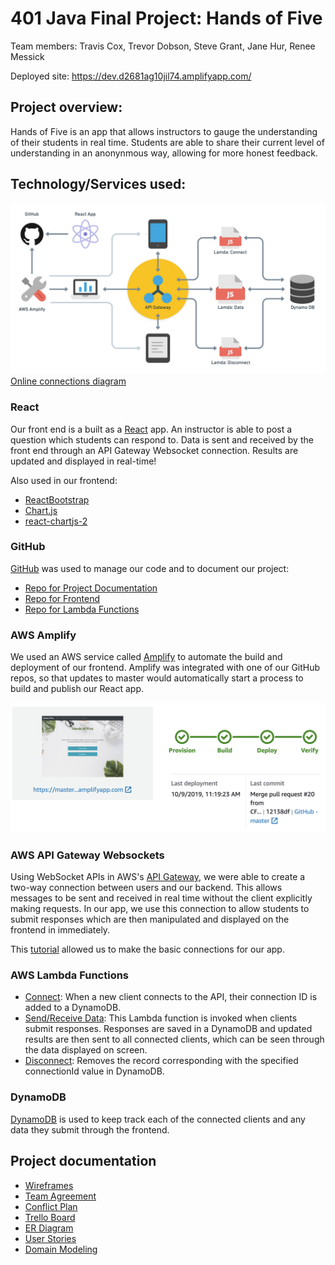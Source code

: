 # 401 Java Final Project: Hands of Five

Team members: Travis Cox, Trevor Dobson, Steve Grant, Jane Hur, Renee Messick

Deployed site: https://dev.d2681ag10jil74.amplifyapp.com/

## Project overview:

Hands of Five is an app that allows instructors to gauge the understanding of their students in real time. Students are able to share their current level of understanding in an anonynmous way, allowing for more honest feedback.

## Technology/Services used: 

![connections](./assets/connections.png)
[Online connections diagram](https://whimsical.com/JhrDEJM1ed3ufaDECLaqYo)

### React

Our front end is a built as a [React](https://reactjs.org/) app. An instructor is able to post a question which students can respond to. Data is sent and received by the front end through an API Gateway Websocket connection. Results are updated and displayed in real-time! 

Also used in our frontend: 

- [ReactBootstrap](https://react-bootstrap.github.io/) 
- [Chart.js](https://www.chartjs.org/docs/latest/)
- [react-chartjs-2](https://www.npmjs.com/package/react-chartjs-2) 

### GitHub

[GitHub](https://github.com/) was used to manage our code and to document our project: 

- [Repo for Project Documentation](https://github.com/CF-401-Final/cf-401-final)
- [Repo for Frontend](https://github.com/CF-401-Final/frontend)
- [Repo for Lambda Functions](https://github.com/CF-401-Final/hands-lambda)

### AWS Amplify

We used an AWS service called [Amplify](https://aws.amazon.com/amplify/) to automate the build and deployment of our frontend. Amplify was integrated with one of our GitHub repos, so that updates to master would automatically start a process to build and publish our React app. 

![Amplify](./assets/amplify.png)


### AWS API Gateway Websockets

Using WebSocket APIs in AWS's [API Gateway](https://aws.amazon.com/api-gateway/), we were able to create a two-way connection between users and our backend. This allows messages to be sent and received in real time without the client explicitly making requests. In our app, we use this connection to allow students to submit responses which are then manipulated and displayed on the frontend in immediately.

This [tutorial](https://aws.amazon.com/blogs/compute/announcing-websocket-apis-in-amazon-api-gateway/) allowed us to make the basic connections for our app. 

### AWS Lambda Functions
- [Connect](https://github.com/CF-401-Final/hands-lambda/blob/master/connect.js): When a new client connects to the API, their connection ID is added to a DynamoDB. 
- [Send/Receive Data](https://github.com/CF-401-Final/hands-lambda/blob/master/sendVote.js): This Lambda function is invoked when clients submit responses. Responses are saved in a DynamoDB and updated results are then sent to all connected clients, which can be seen through the data displayed on screen.
- [Disconnect](https://github.com/CF-401-Final/hands-lambda/blob/master/disconnect.js): Removes the record corresponding with the specified connectionId value in DynamoDB.

### DynamoDB

[DynamoDB](https://aws.amazon.com/dynamodb/) is used to keep track each of the connected clients and any data they submit through the frontend. 

## Project documentation

- [Wireframes](https://whimsical.com/Nc2w7CeyFZ73DDXcEMqgTB#2Ux7TurymNB6r2PosD1R)
- [Team Agreement](projectDocs/TeamAgreement.md)
- [Conflict Plan](projectDocs/conflictPlan.md)
- [Trello Board](https://trello.com/b/Rm0s1xSj/cf-401-final)
- [ER Diagram](Soon!)
- [User Stories](projectDocs/userStories.md)
- [Domain Modeling](projectDocs/domainModel.md)


